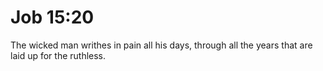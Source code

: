 # Job 15:20

The wicked man writhes in pain all his days, through all the years that are laid up for the ruthless.
